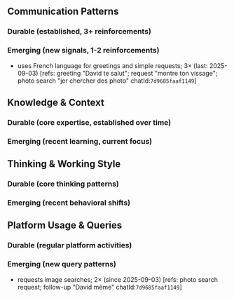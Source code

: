 ## Communication Patterns
### Durable (established, 3+ reinforcements)

### Emerging (new signals, 1-2 reinforcements)
- uses French language for greetings and simple requests; 3× (last: 2025-09-03) [refs: greeting "David te salut"; request "montre ton vissage"; photo search "jer chercher des photo" chatId:`7d9685faaf1149`]

## Knowledge & Context
### Durable (core expertise, established over time)

### Emerging (recent learning, current focus)

## Thinking & Working Style
### Durable (core thinking patterns)

### Emerging (recent behavioral shifts)

## Platform Usage & Queries
### Durable (regular platform activities)

### Emerging (new query patterns)
- requests image searches; 2× (since 2025-09-03) [refs: photo search request; follow-up "David même" chatId:`7d9685faaf1149`]